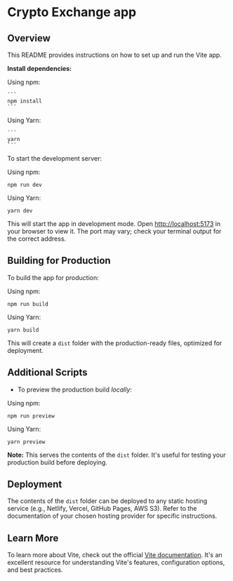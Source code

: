 # Crypto Exchange app

## Overview

This README provides instructions on how to set up and run the Vite app.

**Install dependencies:**

Using npm:

    ```
    npm install
    ```

Using Yarn:

    ```
    yarn
    ```

To start the development server:

Using npm:

    npm run dev

Using Yarn:

    yarn dev

This will start the app in development mode.  Open [http://localhost:5173](http://localhost:5173) in your browser to view it.  The port may vary; check your terminal output for the correct address.

## Building for Production

To build the app for production:

Using npm:

    npm run build

Using Yarn:

    yarn build


This will create a `dist` folder with the production-ready files, optimized for deployment.

## Additional Scripts

-   To preview the production build *locally*:

Using npm:

    npm run preview

Using Yarn:

    yarn preview

**Note:** This serves the contents of the `dist` folder. It's useful for testing your production build before deploying.

## Deployment

The contents of the `dist` folder can be deployed to any static hosting service (e.g., Netlify, Vercel, GitHub Pages, AWS S3).  Refer to the documentation of your chosen hosting provider for specific instructions.

## Learn More

To learn more about Vite, check out the official [Vite documentation](https://vitejs.dev/).  It's an excellent resource for understanding Vite's features, configuration options, and best practices.
